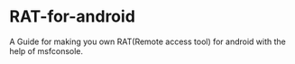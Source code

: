 # RAT-for-android
A Guide for making you own RAT(Remote access tool) for android with the help of msfconsole.
